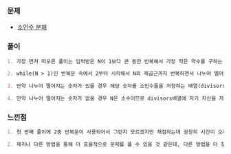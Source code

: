 ### 문제

- [소인수 분해](https://www.acmicpc.net/problem/11653)

### 풀이

```markdown
1. 가장 먼저 떠오른 풀이는 입력받은 N이 1보다 큰 동안 반복해서 가장 작은 약수를 구하는 것이었다.

2. while(N > 1)인 반복문 속에서 2부터 시작해서 N의 제곱근까지 반복하면서 나누어 떨어지는 숫자가 있는지 확인한다.

3. 만약 나누어 떨어지는 숫자가 있을 경우 해당 숫자를 소인수들을 저장하는 배열(divisors)에 저장하고, N에 N / 소인수를 저장한다.

4. 만약 나누어 떨어지는 숫자가 없을 경우 N은 소수이므로 divisors배열에 자기 자신을 저장하고, 더 이상 반복할 필요가 없으므로 반복문을 종료한다.

```


### 느낀점

```markdown
1. 첫 번째 풀이에 2중 반복문이 사용되어서 그런지 모르겠지만 채점하는데 굉장히 시간이 오래걸렸다.

2. 재귀나 다른 방법을 통해 더 효율적으로 문제를 풀 수 있을 것 같은데, 다른 방법을 더 찾아봐야겠다.
```